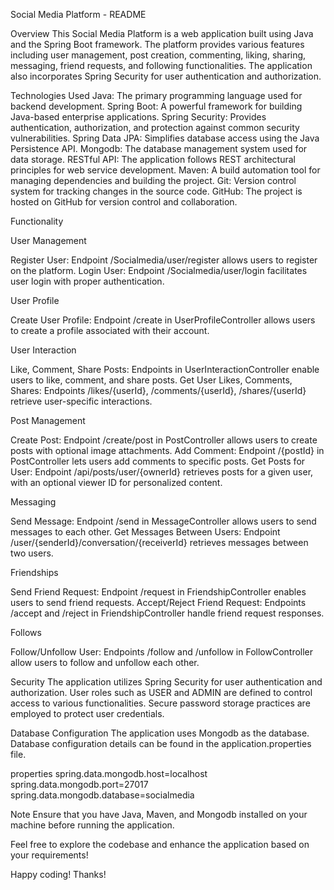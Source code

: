 Social Media Platform - README

Overview
This Social Media Platform is a web application built using Java and the Spring Boot framework. The platform provides various features including user management, post creation, commenting, liking, sharing, messaging, friend requests, and following functionalities. The application also incorporates Spring Security for user authentication and authorization.

Technologies Used
Java: The primary programming language used for backend development.
Spring Boot: A powerful framework for building Java-based enterprise applications.
Spring Security: Provides authentication, authorization, and protection against common security vulnerabilities.
Spring Data JPA: Simplifies database access using the Java Persistence API.
Mongodb: The database management system used for data storage.
RESTful API: The application follows REST architectural principles for web service development.
Maven: A build automation tool for managing dependencies and building the project.
Git: Version control system for tracking changes in the source code.
GitHub: The project is hosted on GitHub for version control and collaboration.


Functionality

User Management

Register User: Endpoint /Socialmedia/user/register allows users to register on the platform.
Login User: Endpoint /Socialmedia/user/login facilitates user login with proper authentication.

User Profile

Create User Profile: Endpoint /create in UserProfileController allows users to create a profile associated with their account.

User Interaction

Like, Comment, Share Posts: Endpoints in UserInteractionController enable users to like, comment, and share posts.
Get User Likes, Comments, Shares: Endpoints /likes/{userId}, /comments/{userId}, /shares/{userId} retrieve user-specific interactions.

Post Management

Create Post: Endpoint /create/post in PostController allows users to create posts with optional image attachments.
Add Comment: Endpoint /{postId} in PostController lets users add comments to specific posts.
Get Posts for User: Endpoint /api/posts/user/{ownerId} retrieves posts for a given user, with an optional viewer ID for personalized content.

Messaging

Send Message: Endpoint /send in MessageController allows users to send messages to each other.
Get Messages Between Users: Endpoint /user/{senderId}/conversation/{receiverId} retrieves messages between two users.

Friendships

Send Friend Request: Endpoint /request in FriendshipController enables users to send friend requests.
Accept/Reject Friend Request: Endpoints /accept and /reject in FriendshipController handle friend request responses.

Follows

Follow/Unfollow User: Endpoints /follow and /unfollow in FollowController allow users to follow and unfollow each other.


Security
The application utilizes Spring Security for user authentication and authorization. User roles such as USER and ADMIN are defined to control access to various functionalities. Secure password storage practices are employed to protect user credentials.

Database Configuration
The application uses Mongodb as the database. Database configuration details can be found in the application.properties file.

properties
spring.data.mongodb.host=localhost
spring.data.mongodb.port=27017
spring.data.mongodb.database=socialmedia

Note
Ensure that you have Java, Maven, and Mongodb installed on your machine before running the application.

Feel free to explore the codebase and enhance the application based on your requirements! 

Happy coding!
Thanks!
